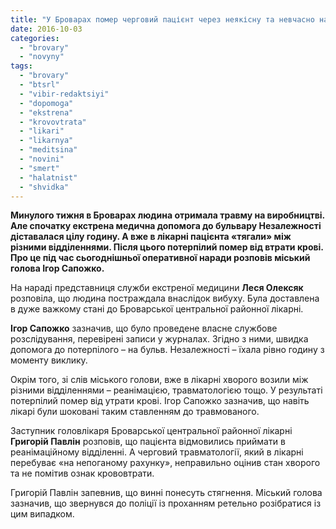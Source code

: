 ```yaml
---
title: "У Броварах помер черговий пацієнт через неякісну та невчасно надану медичну допомогу"
date: 2016-10-03
categories: 
  - "brovary"
  - "novyny"
tags: 
  - "brovary"
  - "btsrl"
  - "vibir-redaktsiyi"
  - "dopomoga"
  - "ekstrena"
  - "krovovtrata"
  - "likari"
  - "likarnya"
  - "meditsina"
  - "novini"
  - "smert"
  - "halatnist"
  - "shvidka"
---
```


**Минулого тижня в Броварах людина отримала травму на виробництві. Але спочатку екстрена медична допомога до бульвару Незалежності діставалася цілу годину. А вже в лікарні пацієнта «тягали» між різними відділеннями. Після цього потерпілий помер від втрати крові. Про це під час сьогоднішньої оперативної наради розповів міський голова Ігор Сапожко.**

На нараді представниця служби екстреної медицини **Леся Олексяк** розповіла, що людина постраждала внаслідок вибуху. Була доставлена в дуже важкому стані до Броварської центральної районної лікарні.

**Ігор Сапожко** зазначив, що було проведене власне службове розслідування, перевірені записи у журналах. Згідно з ними, швидка допомога до потерпілого – на бульв. Незалежності – їхала рівно годину з моменту виклику.

Окрім того, зі слів міського голови, вже в лікарні хворого возили між різними відділеннями – реанімацією, травматологією тощо. У результаті потерпілий помер від утрати крові. Ігор Сапожко зазначив, що навіть лікарі були шоковані таким ставленням до травмованого.

Заступник головлікаря Броварської центральної районної лікарні **Григорій Павлін** розповів, що пацієнта відмовились приймати в реанімаційному відділенні. А черговий травматології, який в лікарні перебуває «на непоганому рахунку», неправильно оцінив стан хворого та не помітив ознак крововтрати.

Григорій Павлін запевнив, що винні понесуть стягнення. Міський голова зазначив, що звернувся до поліції із проханням ретельно розібратися із цим випадком.
